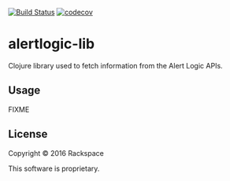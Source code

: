 [![Build Status](https://travis-ci.com/RackSec/alertlogic-lib.svg?token=SsdaNZWmAMhuouKpWNZa&branch=master)](https://travis-ci.com/RackSec/alertlogic-lib)
[![codecov](https://codecov.io/gh/RackSec/alertlogic-lib/branch/master/graph/badge.svg?token=PILVJJwrfX)](https://codecov.io/gh/RackSec/alertlogic-lib)

# alertlogic-lib

Clojure library used to fetch information from the Alert Logic APIs.

## Usage

FIXME

## License

Copyright © 2016 Rackspace

This software is proprietary.
